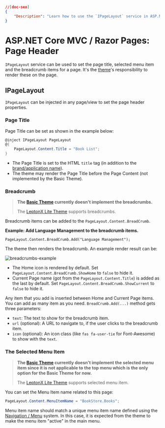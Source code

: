 ```json
//[doc-seo]
{
    "Description": "Learn how to use the `IPageLayout` service in ASP.NET Core MVC/Razor Pages to effectively set page titles and manage breadcrumbs for enhanced navigation."
}
```

# ASP.NET Core MVC / Razor Pages: Page Header

`IPageLayout` service can be used to set the page title, selected menu item and the breadcrumb items for a page. It's the [theme](theming.md)'s responsibility to render these on the page.

## IPageLayout

`IPageLayout` can be injected in any page/view to set the page header properties.

### Page Title

Page Title can be set as shown in the example below:

```csharp
@inject IPageLayout PageLayout
@{
    PageLayout.Content.Title = "Book List";
}
```

* The Page Title is set to the HTML `title` tag (in addition to the [brand/application name](branding.md)).
* The theme may render the Page Title before the Page Content (not implemented by the Basic Theme).

### Breadcrumb

> **The [Basic Theme](basic-theme.md) currently doesn't implement the breadcrumbs.**
> 
> The [LeptonX Lite Theme](../../../ui-themes/lepton-x-lite/asp-net-core.md) supports breadcrumbs.

Breadcrumb items can be added to the `PageLayout.Content.BreadCrumb`.

**Example: Add Language Management to the breadcrumb items.**

```
PageLayout.Content.BreadCrumb.Add("Language Management");
```

The theme then renders the breadcrumb. An example render result can be:

![breadcrumbs-example](../../../images/breadcrumbs-example.png)

* The Home icon is rendered by default. Set `PageLayout.Content.BreadCrumb.ShowHome` to `false` to hide it.
* Current Page name (got from the `PageLayout.Content.Title`) is added as the last by default. Set `PageLayout.Content.BreadCrumb.ShowCurrent` to `false` to hide it.

Any item that you add is inserted between Home and Current Page items. You can add as many item as you need. `BreadCrumb.Add(...)` method gets three parameters:

* `text`: The text to show for the breadcrumb item.
* `url` (optional): A URL to navigate to, if the user clicks to the breadcrumb item.
* `icon` (optional): An icon class (like `fas fa-user-tie` for Font-Awesome) to show with the `text`.

### The Selected Menu Item

> **The [Basic Theme](basic-theme.md) currently doesn't implement the selected menu item since it is not applicable to the top menu which is the only option for the Basic Theme for now.**
>
> The [LeptonX Lite Theme](../../../ui-themes/lepton-x-lite/asp-net-core.md) supports selected menu item.

You can set the Menu Item name related to this page:

```csharp
PageLayout.Content.MenuItemName = "BookStore.Books";
```

Menu item name should match a unique menu item name defined using the [Navigation / Menu](navigation-menu.md) system. In this case, it is expected from the theme to make the menu item "active" in the main menu.

